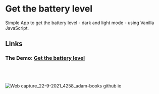 # Get the battery level
Simple App to get the battery level - dark and light mode - using Vanilla JavaScript.

## Links
###  **The Demo:** [Get the battery level](https://adam-books.github.io/get-the-battery-level/)

#
<br />

![Web capture_22-9-2021_4258_adam-books github io](https://user-images.githubusercontent.com/66003360/134271930-ff96b2c8-8b6c-4133-969c-e613df725286.jpeg)


